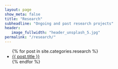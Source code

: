 ```yaml
---
layout: page
show_meta: false
title: "Research"
subheadline: "Ongoing and past research projects"
header:
   image_fullwidth: "header_unsplash_5.jpg"
permalink: "/research/"
---
```

<ul>
    {% for post in site.categories.research %}
    <li><a href="{{ site.url }}{{ site.baseurl }}{{ post.url }}">{{ post.title }}</a></li>
    {% endfor %}
</ul>
